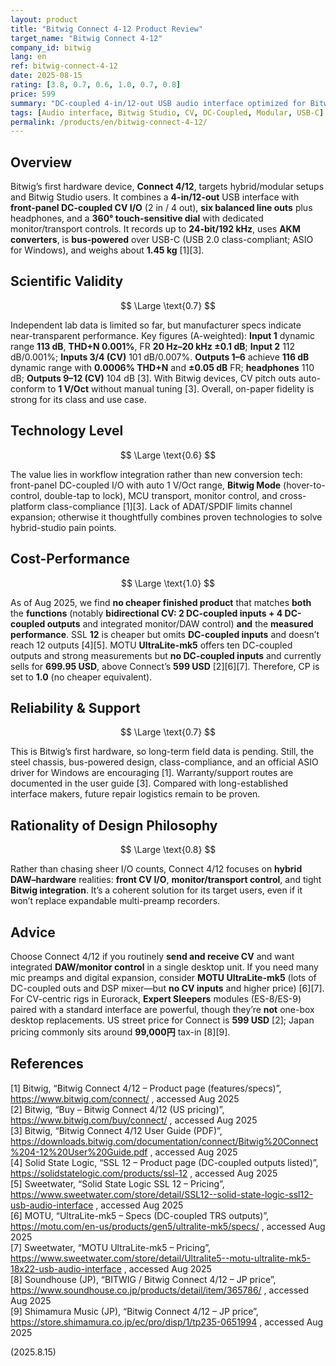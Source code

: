 ```yaml
---
layout: product
title: "Bitwig Connect 4-12 Product Review"
target_name: "Bitwig Connect 4-12"
company_id: bitwig
lang: en
ref: bitwig-connect-4-12
date: 2025-08-15
rating: [3.8, 0.7, 0.6, 1.0, 0.7, 0.8]
price: 599
summary: "DC-coupled 4-in/12-out USB audio interface optimized for Bitwig Studio integration and modular workflows"
tags: [Audio interface, Bitwig Studio, CV, DC-Coupled, Modular, USB-C]
permalink: /products/en/bitwig-connect-4-12/
---
```

## Overview

Bitwig’s first hardware device, **Connect 4/12**, targets hybrid/modular setups and Bitwig Studio users. It combines a **4-in/12-out** USB interface with **front-panel DC-coupled CV I/O** (2 in / 4 out), **six balanced line outs** plus headphones, and a **360° touch-sensitive dial** with dedicated monitor/transport controls. It records up to **24-bit/192 kHz**, uses **AKM converters**, is **bus-powered** over USB-C (USB 2.0 class-compliant; ASIO for Windows), and weighs about **1.45 kg** [1][3].

## Scientific Validity

$$ \Large \text{0.7} $$

Independent lab data is limited so far, but manufacturer specs indicate near-transparent performance. Key figures (A-weighted): **Input 1** dynamic range **113 dB**, **THD+N 0.001%**, FR **20 Hz–20 kHz ±0.1 dB**; **Input 2** 112 dB/0.001%; **Inputs 3/4 (CV)** 101 dB/0.007%. **Outputs 1–6** achieve **116 dB** dynamic range with **0.0006% THD+N** and **±0.05 dB** FR; **headphones** 110 dB; **Outputs 9–12 (CV)** 104 dB [3]. With Bitwig devices, CV pitch outs auto-conform to **1 V/Oct** without manual tuning [3]. Overall, on-paper fidelity is strong for its class and use case.

## Technology Level

$$ \Large \text{0.6} $$

The value lies in workflow integration rather than new conversion tech: front-panel DC-coupled I/O with auto 1 V/Oct range, **Bitwig Mode** (hover-to-control, double-tap to lock), MCU transport, monitor control, and cross-platform class-compliance [1][3]. Lack of ADAT/SPDIF limits channel expansion; otherwise it thoughtfully combines proven technologies to solve hybrid-studio pain points.

## Cost-Performance

$$ \Large \text{1.0} $$

As of Aug 2025, we find **no cheaper finished product** that matches **both** the **functions** (notably **bidirectional CV: 2 DC-coupled inputs + 4 DC-coupled outputs** and integrated monitor/DAW control) **and** the **measured performance**. SSL **12** is cheaper but omits **DC-coupled inputs** and doesn’t reach 12 outputs [4][5]. MOTU **UltraLite-mk5** offers ten DC-coupled outputs and strong measurements but **no DC-coupled inputs** and currently sells for **699.95 USD**, above Connect’s **599 USD** [2][6][7]. Therefore, CP is set to **1.0** (no cheaper equivalent).

## Reliability & Support

$$ \Large \text{0.7} $$

This is Bitwig’s first hardware, so long-term field data is pending. Still, the steel chassis, bus-powered design, class-compliance, and an official ASIO driver for Windows are encouraging [1]. Warranty/support routes are documented in the user guide [3]. Compared with long-established interface makers, future repair logistics remain to be proven.

## Rationality of Design Philosophy

$$ \Large \text{0.8} $$

Rather than chasing sheer I/O counts, Connect 4/12 focuses on **hybrid DAW–hardware** realities: **front CV I/O**, **monitor/transport control**, and tight **Bitwig integration**. It’s a coherent solution for its target users, even if it won’t replace expandable multi-preamp recorders.

## Advice

Choose Connect 4/12 if you routinely **send and receive CV** and want integrated **DAW/monitor control** in a single desktop unit. If you need many mic preamps and digital expansion, consider **MOTU UltraLite-mk5** (lots of DC-coupled outs and DSP mixer—but **no CV inputs** and higher price) [6][7]. For CV-centric rigs in Eurorack, **Expert Sleepers** modules (ES-8/ES-9) paired with a standard interface are powerful, though they’re **not** one-box desktop replacements. US street price for Connect is **599 USD** [2]; Japan pricing commonly sits around **99,000円** tax-in [8][9].

## References

[1] Bitwig, “Bitwig Connect 4/12 – Product page (features/specs)”, https://www.bitwig.com/connect/ , accessed Aug 2025  
[2] Bitwig, “Buy – Bitwig Connect 4/12 (US pricing)”, https://www.bitwig.com/buy/connect/ , accessed Aug 2025  
[3] Bitwig, “Bitwig Connect 4/12 User Guide (PDF)”, https://downloads.bitwig.com/documentation/connect/Bitwig%20Connect%204-12%20User%20Guide.pdf , accessed Aug 2025  
[4] Solid State Logic, “SSL 12 – Product page (DC-coupled outputs listed)”, https://solidstatelogic.com/products/ssl-12 , accessed Aug 2025  
[5] Sweetwater, “Solid State Logic SSL 12 – Pricing”, https://www.sweetwater.com/store/detail/SSL12--solid-state-logic-ssl12-usb-audio-interface , accessed Aug 2025  
[6] MOTU, “UltraLite-mk5 – Specs (DC-coupled TRS outputs)”, https://motu.com/en-us/products/gen5/ultralite-mk5/specs/ , accessed Aug 2025  
[7] Sweetwater, “MOTU UltraLite-mk5 – Pricing”, https://www.sweetwater.com/store/detail/Ultralite5--motu-ultralite-mk5-18x22-usb-audio-interface , accessed Aug 2025  
[8] Soundhouse (JP), “BITWIG / Bitwig Connect 4/12 – JP price”, https://www.soundhouse.co.jp/products/detail/item/365786/ , accessed Aug 2025  
[9] Shimamura Music (JP), “Bitwig Connect 4/12 – JP price”, https://store.shimamura.co.jp/ec/pro/disp/1/tp235-0651994 , accessed Aug 2025

(2025.8.15)

